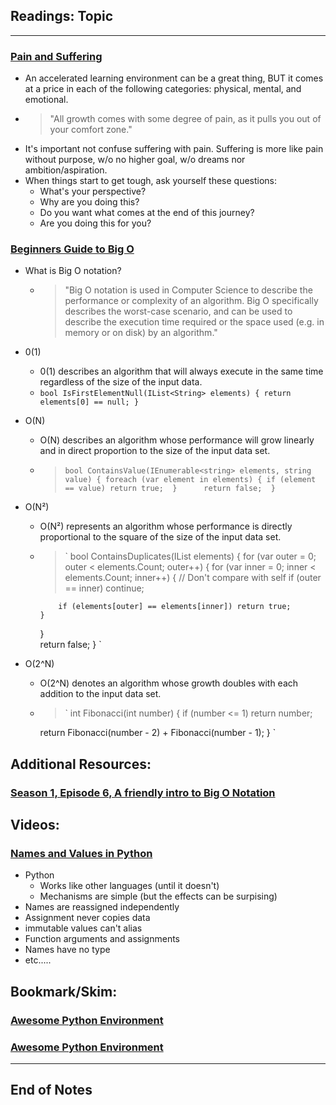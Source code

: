 ## Readings: Topic
***

### [Pain and Suffering](https://codefellows.github.io/code-401-python-guide/curriculum/class-01/notes/pain_suffering)

- An accelerated learning environment can be a great thing, BUT it comes at a price in each of the following categories: physical, mental, and emotional.
- > "All growth comes with some degree of pain, as it pulls you out of your comfort zone."
- It's important not confuse suffering with pain. Suffering is more like pain without purpose, w/o no higher goal, w/o dreams nor ambition/aspiration.
- When things start to get tough, ask yourself these questions:
  * What's your perspective?
  * Why are you doing this?
  * Do you want what comes at the end of this journey?
  * Are you doing this for you?

### [Beginners Guide to Big O](https://rob-bell.net/2009/06/a-beginners-guide-to-big-o-notation/)

- What is Big O notation?
  * > "Big O notation is used in Computer Science to describe the performance or complexity of an algorithm. Big O specifically describes the worst-case scenario, and can be used to describe the execution time required or the space used (e.g. in memory or on disk) by an algorithm."
- 0(1)
  * 0(1) describes an algorithm that will always execute in the same time regardless of the size of the input data.
  * ` bool IsFirstElementNull(IList<String> elements)
{
    return elements[0] == null;
} `


- O(N)
  * O(N) describes an algorithm whose performance will grow linearly and in direct proportion to the size of the input data set.
  * > ` bool ContainsValue(IEnumerable<string> elements, string value)
{
    foreach (var element in elements)
    {
        if (element == value) return true; 
    }     
    return false; 
} `

- O(N²)
  * O(N²) represents an algorithm whose performance is directly proportional to the square of the size of the input data set.
  * > ` bool ContainsDuplicates(IList<string> elements)
{
    for (var outer = 0; outer < elements.Count; outer++) 
    {
        for (var inner = 0; inner < elements.Count; inner++) 
        { 
            // Don't compare with self 
            if (outer == inner) continue;             
            
            if (elements[outer] == elements[inner]) return true; 
        }
    }    
    return false;
} `

- O(2^N)
  * O(2^N) denotes an algorithm whose growth doubles with each addition to the input data set.
  * > ` int Fibonacci(int number)
{
    if (number <= 1) return number;
       
    return Fibonacci(number - 2) + Fibonacci(number - 1); 
} `

## Additional Resources:
### [Season 1, Episode 6, A friendly intro to Big O Notation](https://www.codenewbie.org/basecs/8)

## Videos:
### [Names and Values in Python](https://www.youtube.com/watch?v=_AEJHKGk9ns)

- Python
  * Works like other languages (until it doesn't)
  * Mechanisms are simple (but the effects can be surpising)
 - Names are reassigned independently
 - Assignment never copies data
 - immutable values can't alias
 - Function arguments and assignments
 - Names have no type
 - etc..... 


## Bookmark/Skim:
### [Awesome Python Environment](https://towardsdatascience.com/how-to-setup-an-awesome-python-environment-for-data-science-or-anything-else-35d358cc95d5)

### [Awesome Python Environment](https://towardsdatascience.com/how-to-setup-an-awesome-python-environment-for-data-science-or-anything-else-35d358cc95d5)

***
 ## End of Notes
